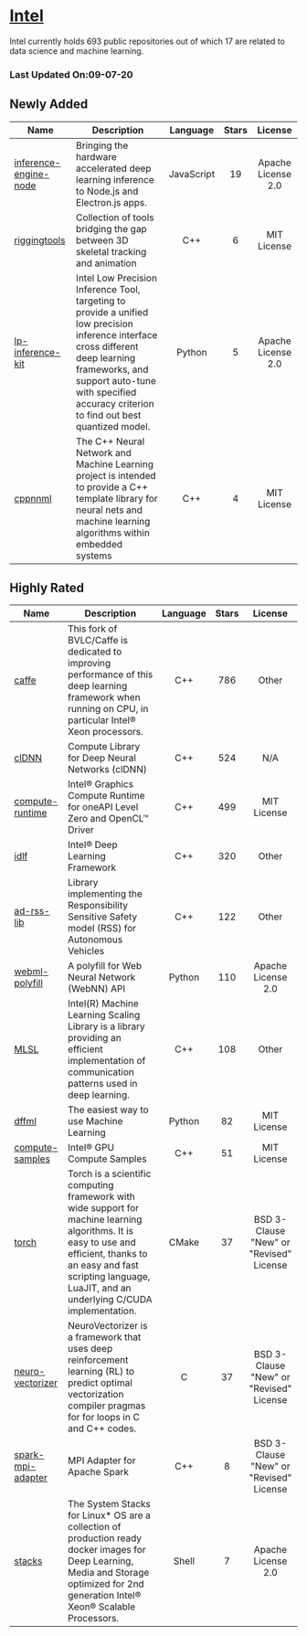 # [Intel](https://github.com/intel)

Intel currently holds 693 public repositories out of which 17 are related to data science and machine learning.

 ### Last Updated On:09-07-20

## Newly Added

| Name | Description | Language | Stars | License |
| ---- | ----------- | :--------: | :-----: | :-------: |
| [inference-engine-node](https://github.com/intel/inference-engine-node) | Bringing the hardware accelerated deep learning inference to Node.js and Electron.js apps. | JavaScript | 19 | Apache License 2.0 |
| [riggingtools](https://github.com/intel/riggingtools) | Collection of tools bridging the gap between 3D skeletal tracking and animation | C++ | 6 | MIT License |
| [lp-inference-kit](https://github.com/intel/lp-inference-kit) | Intel Low Precision Inference Tool, targeting to provide a unified low precision inference interface cross different deep learning frameworks, and support auto-tune with specified accuracy criterion to find out best quantized model. | Python | 5 | Apache License 2.0 |
| [cppnnml](https://github.com/intel/cppnnml) | The C++ Neural Network and Machine Learning project is intended to provide a C++ template library for neural nets and machine learning algorithms within embedded systems | C++ | 4 | MIT License |

## Highly Rated

| Name | Description | Language | Stars | License |
| ---- | ----------- | :--------: | :-----: | :-------: |
 | [caffe](https://github.com/intel/caffe) | This fork of BVLC/Caffe is dedicated to improving performance of this deep learning framework when running on CPU, in particular Intel® Xeon processors. | C++ | 786 | Other |
| [clDNN](https://github.com/intel/clDNN) | Compute Library for Deep Neural Networks (clDNN) | C++ | 524 | N/A |
| [compute-runtime](https://github.com/intel/compute-runtime) | Intel® Graphics Compute Runtime for oneAPI Level Zero and OpenCL™ Driver | C++ | 499 | MIT License |
| [idlf](https://github.com/intel/idlf) | Intel® Deep Learning Framework | C++ | 320 | Other |
| [ad-rss-lib](https://github.com/intel/ad-rss-lib) | Library implementing the Responsibility Sensitive Safety model (RSS) for Autonomous Vehicles | C++ | 122 | Other |
| [webml-polyfill](https://github.com/intel/webml-polyfill) | A polyfill for Web Neural Network (WebNN) API | Python | 110 | Apache License 2.0 |
| [MLSL](https://github.com/intel/MLSL) | Intel(R) Machine Learning Scaling Library is a library providing an efficient implementation of communication patterns used in deep learning. | C++ | 108 | Other |
| [dffml](https://github.com/intel/dffml) | The easiest way to use Machine Learning | Python | 82 | MIT License |
| [compute-samples](https://github.com/intel/compute-samples) |  Intel® GPU Compute Samples | C++ | 51 | MIT License |
| [torch](https://github.com/intel/torch) | Torch is a scientific computing framework with wide support for machine learning algorithms. It is easy to use and efficient, thanks to an easy and fast scripting language, LuaJIT, and an underlying C/CUDA implementation. | CMake | 37 | BSD 3-Clause "New" or "Revised" License |
| [neuro-vectorizer](https://github.com/intel/neuro-vectorizer) | NeuroVectorizer is a framework that uses deep reinforcement learning (RL) to predict optimal vectorization compiler pragmas for for loops in C and C++ codes.  | C | 37 | BSD 3-Clause "New" or "Revised" License |
| [spark-mpi-adapter](https://github.com/intel/spark-mpi-adapter) | MPI Adapter for Apache Spark | C++ | 8 | BSD 3-Clause "New" or "Revised" License |
| [stacks](https://github.com/intel/stacks) | The System Stacks for Linux* OS are a collection of production ready docker images for Deep Learning, Media and Storage optimized for 2nd generation Intel® Xeon® Scalable Processors. | Shell | 7 | Apache License 2.0 |
